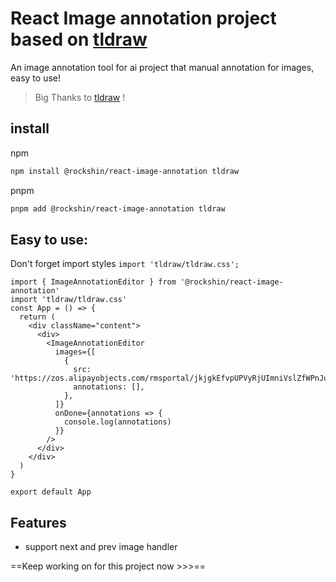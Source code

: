 # React Image annotation project based on [tldraw](https://tldraw.dev/)

An image annotation tool for ai project that manual annotation for images, easy to use!

> Big Thanks to [tldraw](https://tldraw.dev/) !

## install

npm

```bash
npm install @rockshin/react-image-annotation tldraw
```

pnpm

```bash
pnpm add @rockshin/react-image-annotation tldraw
```

## Easy to use:

Don't forget import styles `import 'tldraw/tldraw.css';
`

```tsx
import { ImageAnnotationEditor } from '@rockshin/react-image-annotation'
import 'tldraw/tldraw.css'
const App = () => {
  return (
    <div className="content">
      <div>
        <ImageAnnotationEditor
          images={[
            {
              src: 'https://zos.alipayobjects.com/rmsportal/jkjgkEfvpUPVyRjUImniVslZfWPnJuuZ.png',
              annotations: [],
            },
          ]}
          onDone={annotations => {
            console.log(annotations)
          }}
        />
      </div>
    </div>
  )
}

export default App
```

## Features

- support next and prev image handler

==Keep working on for this project now >>>==
